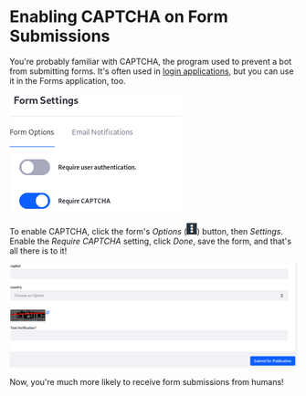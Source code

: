 # Enabling CAPTCHA on Form Submissions

You're probably familiar with CAPTCHA, the program used to prevent a bot from
submitting forms. It's often used in 
[login applications](/discover/deployment/-/knowledge_base/7-1/logging-into-liferay),
but you can use it in the Forms application, too. 

![Figure 12: You can enable CAPTCHA for your form in the Form Settings window.](../../images/forms-settings-captcha.png)

To enable CAPTCHA, click the form's *Options*
(![Options](../../images/icon-options.png)) button, then *Settings*. Enable the
*Require CAPTCHA* setting, click *Done*, save the form, and that's all there is
to it!

![Figure 13: Once you enable CAPTCHA, your form has protection against bot submissions.](../../images/forms-captcha.png)

Now, you're much more likely to receive form submissions from humans!
